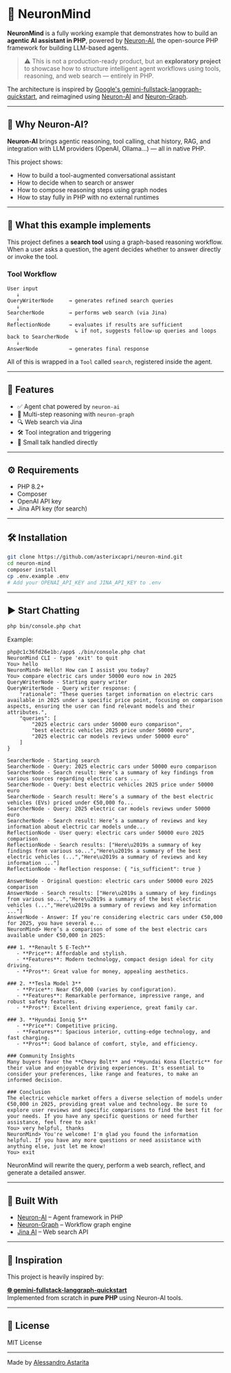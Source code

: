 # 🧠 NeuronMind

**NeuronMind** is a fully working example that demonstrates how to build an **agentic AI assistant in PHP**, powered by [Neuron-AI](https://github.com/inspector-apm/neuron-ai), the open-source PHP framework for building LLM-based agents.

> ⚠️ This is not a production-ready product, but an **exploratory project** to showcase how to structure intelligent agent workflows using tools, reasoning, and web search — entirely in PHP.

The architecture is inspired by [Google's gemini-fullstack-langgraph-quickstart](https://github.com/google-gemini/gemini-fullstack-langgraph-quickstart), and reimagined using [Neuron-AI](https://github.com/inspector-apm/neuron-ai) and [Neuron-Graph](https://codeberg.org/sixty-nine/neuron-graph).

---

## 🚀 Why Neuron-AI?

**Neuron-AI** brings agentic reasoning, tool calling, chat history, RAG, and integration with LLM providers (OpenAI, Ollama...) — all in native PHP.

This project shows:

- How to build a tool-augmented conversational assistant
- How to decide when to search or answer
- How to compose reasoning steps using graph nodes
- How to stay fully in PHP with no external runtimes

---

## 🧩 What this example implements

This project defines a **search tool** using a graph-based reasoning workflow. When a user asks a question, the agent decides whether to answer directly or invoke the tool.

### Tool Workflow

```
User input
   ↓
QueryWriterNode     → generates refined search queries
   ↓
SearcherNode        → performs web search (via Jina)
   ↓
ReflectionNode      → evaluates if results are sufficient
                      ↳ if not, suggests follow-up queries and loops back to SearcherNode
   ↓
AnswerNode          → generates final response
```

All of this is wrapped in a `Tool` called `search`, registered inside the agent.

---

## 🧠 Features

- ✅ Agent chat powered by `neuron-ai`
- 🔁 Multi-step reasoning with `neuron-graph`
- 🔍 Web search via Jina
- 🛠️ Tool integration and triggering
- 💬 Small talk handled directly

---

## ⚙️ Requirements

- PHP 8.2+
- Composer
- OpenAI API key
- Jina API key (for search)

---

## 🛠️ Installation

```bash
git clone https://github.com/asterixcapri/neuron-mind.git
cd neuron-mind
composer install
cp .env.example .env
# Add your OPENAI_API_KEY and JINA_API_KEY to .env
```

---

## ▶️ Start Chatting

```bash
php bin/console.php chat
```

Example:

```text
php@c1c36fd26e1b:/app$ ./bin/console.php chat
NeuronMind CLI - type 'exit' to quit
You> hello
NeuronMind> Hello! How can I assist you today?
You> compare electric cars under 50000 euro now in 2025
QueryWriterNode - Starting query writer
QueryWriterNode - Query writer response: {
    "rationale": "These queries target information on electric cars available in 2025 under a specific price point, focusing on comparison aspects, ensuring the user can find relevant models and their attributes.",
    "queries": [
        "2025 electric cars under 50000 euro comparison",
        "best electric vehicles 2025 price under 50000 euro",
        "2025 electric car models reviews under 50000 euro"
    ]
}

SearcherNode - Starting search
SearcherNode - Query: 2025 electric cars under 50000 euro comparison
SearcherNode - Search result: Here’s a summary of key findings from various sources regarding electric cars ...
SearcherNode - Query: best electric vehicles 2025 price under 50000 euro
SearcherNode - Search result: Here’s a summary of the best electric vehicles (EVs) priced under €50,000 fo...
SearcherNode - Query: 2025 electric car models reviews under 50000 euro
SearcherNode - Search result: Here’s a summary of reviews and key information about electric car models unde...
ReflectionNode - User query: electric cars under 50000 euro 2025 comparison
ReflectionNode - Search results: ["Here\u2019s a summary of key findings from various so...","Here\u2019s a summary of the best electric vehicles (...","Here\u2019s a summary of reviews and key information ..."]
ReflectionNode - Reflection response: { "is_sufficient": true }

AnswerNode - Original question: electric cars under 50000 euro 2025 comparison
AnswerNode - Search results: ["Here\u2019s a summary of key findings from various so...","Here\u2019s a summary of the best electric vehicles (...","Here\u2019s a summary of reviews and key information ..."]
AnswerNode - Answer: If you're considering electric cars under €50,000 for 2025, you have several e...
NeuronMind> Here’s a comparison of some of the best electric cars available under €50,000 in 2025:

### 1. **Renault 5 E-Tech**
   - **Price**: Affordable and stylish.
   - **Features**: Modern technology, compact design ideal for city driving.
   - **Pros**: Great value for money, appealing aesthetics.

### 2. **Tesla Model 3**
   - **Price**: Near €50,000 (varies by configuration).
   - **Features**: Remarkable performance, impressive range, and robust safety features.
   - **Pros**: Excellent driving experience, great family car.

### 3. **Hyundai Ioniq 5**
   - **Price**: Competitive pricing.
   - **Features**: Spacious interior, cutting-edge technology, and fast charging.
   - **Pros**: Good balance of comfort, style, and efficiency.

### Community Insights
Many buyers favor the **Chevy Bolt** and **Hyundai Kona Electric** for their value and enjoyable driving experiences. It's essential to consider your preferences, like range and features, to make an informed decision.

### Conclusion
The electric vehicle market offers a diverse selection of models under €50,000 in 2025, providing great value and technology. Be sure to explore user reviews and specific comparisons to find the best fit for your needs. If you have any specific questions or need further assistance, feel free to ask!
You> very helpful, thanks
NeuronMind> You're welcome! I'm glad you found the information helpful. If you have any more questions or need assistance with anything else, just let me know!
You> exit
```

NeuronMind will rewrite the query, perform a web search, reflect, and generate a detailed answer.

---

## 🧱 Built With

- [Neuron-AI](https://github.com/inspector-apm/neuron-ai) – Agent framework in PHP
- [Neuron-Graph](https://codeberg.org/sixty-nine/neuron-graph) – Workflow graph engine
- [Jina AI](https://jina.ai) – Web search API

---

## 🧠 Inspiration

This project is heavily inspired by:

**[🌐 gemini-fullstack-langgraph-quickstart](https://github.com/google-gemini/gemini-fullstack-langgraph-quickstart)**  
Implemented from scratch in **pure PHP** using Neuron-AI tools.

---

## 📄 License

MIT License

---

Made by [Alessandro Astarita](https://github.com/asterixcapri)

